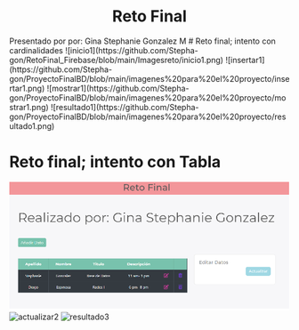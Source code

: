 <h1 align="center">Reto Final</h1>
 Presentado por por: 
    Gina Stephanie Gonzalez M
# Reto final; intento con cardinalidades
![inicio1](https://github.com/Stepha-gon/RetoFinal_Firebase/blob/main/Imagesreto/inicio1.png)
![insertar1](https://github.com/Stepha-gon/ProyectoFinalBD/blob/main/imagenes%20para%20el%20proyecto/insertar1.png)
![mostrar1](https://github.com/Stepha-gon/ProyectoFinalBD/blob/main/imagenes%20para%20el%20proyecto/mostrar1.png)
![resultado1](https://github.com/Stepha-gon/ProyectoFinalBD/blob/main/imagenes%20para%20el%20proyecto/resultado1.png)

# Reto final; intento con Tabla


![inicio2](https://github.com/Stepha-gon/RetoFinal_Firebase/blob/main/Imagesreto/inicio2.png)
![actualizar2](https://github.com/Stepha-gon/ProyectoFinalBD/blob/main/imagenes%20para%20el%20proyecto/actualizar2.png)
![resultado3](https://github.com/Stepha-gon/ProyectoFinalBD/blob/main/imagenes%20para%20el%20proyecto/resultado3.png)

